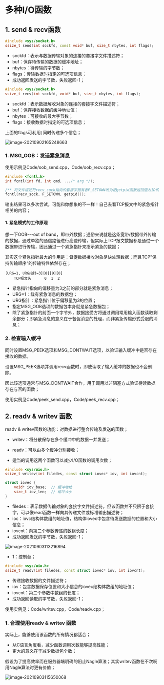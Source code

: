 # 多种I/O函数

## 1. send & recv函数

```c++
#include <sys/socket.h>
ssize_t send(int sockfd, const void* buf, size_t nbytes, int flags);
```

* sockfd：表示与数据传输对象的连接的套接字文件描述符；
* buf：保存待传输的数据的缓冲地址；
* nbytes：待传输的字节数；
* flags：传输数据时指定的可选项信息；
* 成功返回发送的字节数，失败返回-1；

```c++
#include <sys/socket.h>
ssize_t recv(int sockfd, void* buf, size_t nbytes, int flags);
```

* sockfd：表示数据解收对象的连接的套接字文件描述符；
* buf：保存接收数据的缓冲地址值；
* nbytes：可接收的最大字节数；
* flags：接收数据时指定的可选项信息；

上面的flags可利用`|`同时传递多个信息；

![image-20210902165248663](https://cdn.jsdelivr.net/gh/hewei-nju/PictureBed@main/img/image-20210902165248663.png)

### 1. MSG_OOB：发送紧急消息

使用示例见Code/oob_send.cpp，Code/oob_recv.cpp；

```c++
#include <fcntl.h>
int fcntl(int fd, int cmd, .../* arg */);

/** 将文件描述符recv_sock指向的套接字拥有者F_SETOWN改为把getpid函数返回值为ID的进程 **/
fcntl(recv_sock, F_SETOWN, getpid());
```

输出结果可以多次尝试，可能和你想象的不一样！自己去看TCP报文中的紧急指针相关的内容；

#### 1. 紧急模式的工作原理

想一下OOB---out of band，即带外数据；通俗来说就是这条宽带/数据带外传输的数据，通过单独的通信路径进行高速传输，但实际上TCP报文数据都是通过一个数据带进行传输，因此通过一个紧急指针来指示紧急的数据；

其实这个紧急指针最大的作用是：督促数据接收对象尽快处理数据；而且TCP”保持传输顺序“的传输特性依然存在；

```
[URG=1, URG指针=3][8][9][0]
	TCP报文头	    0  1  2
```

* 紧急指针指向的偏移量为3之前的部分就是紧急消息；
* URG=1：载有紧急消息的数据包；
* URG指针：紧急指针位于偏移量为3的位置；
* 指定MSG_OOB选项的数据包本身就是紧急数据包；
* 除了紧急指针的前面一个字节外，数据接受方将通过调用常用输入函数读取剩余部分；即紧急消息的意义在于督促消息的处理，而非紧急传输形式受限的消息；

### 2. 检查输入缓冲

同时设置MSG_PEEK选项和MSG_DONTWAIT选项，以验证输入缓冲中是否存在接收的数据。

设置MSG_PEEK选项并调用recv函数时，即使读取了输入缓冲的数据也不会删除。

因此该选项通常与MSG_DONTWAIT合作，用于调用以非阻塞方式验证待读数据存在与否的函数；

使用实例见Code/peek_send.cpp，Code/peek_recv.cpp；

## 2. readv & writev 函数

readv & writev函数的功能：对数据进行整合传输及发送的函数；

* writev：将分散保存在多个缓冲中的数据一并发送；
* readv：可以由多个缓冲分别接收；

* 适当的调用这两个函数可以减少I/O函数的调用次数；

```c++
#include <sys/uio.h>
ssize_t writev(int filedes, const struct iovec* iov, int iovcnt);

struct iovec {
    void* iov_base;  // 缓冲地址
    size_t iov_len;  // 缓冲大小
}
```

* filedes：表示数据传输对象的套接字文件描述符。但该函数并不只限于套接字，可以像read函数一样向其传递文件或标准输出描述符；
* ioc：iovc结构体数组的地址值，结构体iovec中包含待发送数据的位置和大小信息；
* iovcnt：向第二个参数传递的数组长度；
* 成功返回发送的字节数，失败返回-1；

![image-20210903113216894](https://cdn.jsdelivr.net/gh/hewei-nju/PictureBed@main/img/image-20210903113216894.png)

* 1：控制台；

```c++
#include <sys/uio.h>
ssize_t readv(int filedes, const struct iovec* iov, int iovcnt);
```

* 传递接收数据的文件描述符；
* iov：包含数据保存位置和大小信息的iovec结构体数组的地址值；
* iovcnt：第二个参数中数组的长度；
* 成功返回读取的字节数，失败返回-1；

使用实例见：Code/writev.cpp，Code/readv.cpp；

### 1. 合理使用readv & writev 函数

实际上，能够使用该函数的所有情况都适合；

* 从C语言角度看，减少函数调用次数能够提高性能；
* 更大的意义在于减少数据包个数；

假设为了提高效率而在服务器端明确的阻止Nagle算法；其实writev函数在不次啊用Nagle算法时更有价值；

![image-20210903115650068](https://cdn.jsdelivr.net/gh/hewei-nju/PictureBed@main/img/image-20210903115650068.png)